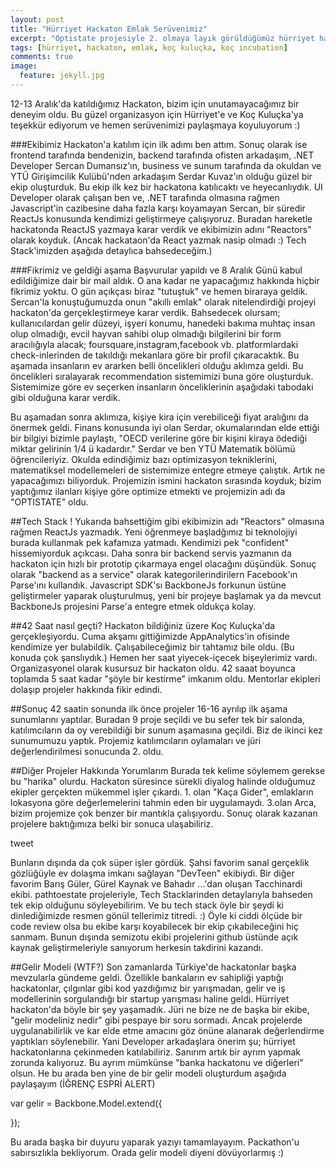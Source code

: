 ```yaml
---
layout: post
title: "Hürriyet Hackaton Emlak Serüvenimiz"
excerpt: "Optistate projesiyle 2. olmaya layık görüldüğümüz hürriyet hackaton serüvenimiz"
tags: [hürriyet, hackaton, emlak, koç kuluçka, koç incubation]
comments: true
image:
  feature: jekyll.jpg
---
```


12-13 Aralık'da katıldığımız Hackaton, bizim için unutamayacağımız bir deneyim oldu. Bu güzel organizasyon için Hürriyet'e ve Koç Kuluçka'ya 
teşekkür ediyorum ve hemen serüvenimizi paylaşmaya koyuluyorum :)

###Ekibimiz 
Hackaton'a katılım için ilk adımı ben attım. Sonuç olarak ise frontend tarafında bendenizin, backend tarafında ofisten arkadaşım, .NET Developer Sercan Dumansız'ın, business ve sunum tarafında da
okuldan ve YTÜ Girişimcilik Kulübü'nden arkadaşım Serdar Kuvaz'ın olduğu güzel bir ekip oluşturduk. Bu ekip ilk kez bir hackatona katılıcaktı ve heyecanlıydık. UI Developer olarak çalışan ben ve, .NET tarafında olmasına rağmen Javascript'in cazibesine daha fazla karşı koyamayan Sercan, bir süredir ReactJs konusunda kendimizi geliştirmeye çalışıyoruz.
Buradan hareketle hackatonda ReactJS yazmaya karar verdik ve ekibimizin adını "Reactors" olarak koyduk. (Ancak hackataon'da React yazmak nasip olmadı :) Tech Stack'imizden aşağıda detaylıca bahsedeceğim.)

###Fikrimiz ve geldiği aşama
Başvurular yapıldı ve 8 Aralık Günü kabul edildiğimize dair bir mail aldık. O ana kadar ne yapacağımız hakkında hiçbir fikrimiz yoktu. O gün açıkçası biraz "tutuştuk" ve hemen biraraya geldik. Sercan'la konuştuğumuzda onun "akıllı emlak" olarak
nitelendirdiği projeyi hackaton'da gerçekleştirmeye karar verdik. Bahsedecek olursam; kullanıcılardan gelir düzeyi, işyeri konumu, hanedeki bakıma muhtaç insan olup olmadığı, evcil hayvan sahibi olup olmadığı bilgilerini
bir form aracılığıyla alacak; foursquare,instagram,facebook vb. platformlardaki check-inlerinden de takıldığı mekanlara göre bir profil çıkaracaktık. Bu aşamada insanların ev ararken belli öncelikleri olduğu aklımza geldi.
Bu öncelikleri sıralayarak recommendation sistemimizi buna göre oluşturduk. Sistemimize göre ev seçerken insanların önceliklerinin aşağıdaki tabodaki gibi olduğuna karar verdik. 

Bu aşamadan sonra aklımıza, kişiye kira için verebiliceği fiyat aralığını da önermek geldi. Finans konusunda iyi olan Serdar, okumalarından elde ettiği bir bilgiyi bizimle paylaştı,
"OECD verilerine göre bir kişini kiraya ödediği miktar gelirinin 1/4 ü kadardır." Serdar ve ben YTÜ Matematik bölümü öğrencileriyiz. Okulda edindiğimiz bazı optimizasyon tekniklerini, matematiksel modellemeleri de sistemimize entegre etmeye çalıştık.
Artık ne yapacağımızı biliyorduk. Projemizin ismini hackaton sırasında koyduk; bizim yaptığımız ilanları kişiye göre optimize etmekti ve projemizin adı da "OPTISTATE" oldu.

##Tech Stack !
Yukarıda bahsettiğim gibi ekibimizin adı "Reactors" olmasına rağmen ReactJs yazmadık. Yeni öğrenmeye başladğımız bi teknolojiyi burada kullanmak pek kafamıza yatmadı. Kendimizi pek "confident" hissemiyorduk açıkcası.
Daha sonra bir backend servis yazmanın da hackaton için hızlı bir prototip çıkarmaya engel olacağını düşündük. Sonuç olarak "backend as a service" olarak kategorilerindirilern Facebook'ın Parse'ını kullandık.
Javascript SDK'sı BackboneJs forkunun üstüne geliştirmeler yaparak oluşturulmuş, yeni bir projeye başlamak ya da mevcut BackboneJs projesini Parse'a entegre etmek oldukça kolay.

##42 Saat nasıl geçti?
Hackaton bildiğiniz üzere Koç Kuluçka'da gerçekleşiyordu. Cuma akşamı gittiğimizde AppAnalytics'in ofisinde kendimize yer bulabildik. Çalışabileceğimiz bir tahtamız bile oldu. (Bu konuda çok şanslıydık.) Hemen her saat yiyecek-içecek bişeylerimiz vardı. Organizasyonel olarak kusursuz bir hackaton oldu. 42 saaat boyunca toplamda 5 saat kadar "şöyle bir kestirme" imkanım oldu. Mentorlar ekipleri dolaşıp projeler hakkında fikir edindi.

##Sonuç
42 saatin sonunda ilk önce projeler 16-16 ayrılıp ilk aşama sunumlarını yaptılar. Buradan 9 proje seçildi ve bu sefer tek bir salonda, katılımcıların da oy verebildiği bir sunum aşamasına geçildi. Biz de ikinci kez sunumumuzu yaptık. Projemiz katılımcıların oylamaları ve jüri değerlendirilmesi sonucunda 2. oldu.

##Diğer Projeler Hakkında Yorumlarım
Burada tek kelime söylemem gerekse bu "harika" olurdu. Hackaton süresince sürekli diyalog halinde olduğumuz ekipler gerçekten mükemmel işler çıkardı. 1. olan "Kaça Gider", emlakların lokasyona göre değerlemelerini tahmin eden bir uygulamaydı. 3.olan Arca, bizim projemize çok benzer bir mantıkla çalışıyordu. Sonuç olarak kazanan projelere baktığımıza belki bir sonuca ulaşabiliriz.

tweet

Bunların dışında da çok süper işler gördük. Şahsi favorim sanal gerçeklik gözlüğüyle ev dolaşma imkanı sağlayan "DevTeen" ekibiydi. Bir diğer favorim Barış Güler, Gürel Kaynak ve Bahadır ...'dan oluşan Tacchinardi ekibi. pathtoestate projeleriyle, Tech Stacklarinden detaylarıyla bahseden tek ekip olduğunu söyleyebilirim. Ve bu tech stack öyle bir şeydi ki dinlediğimizde resmen gönül tellerimiz titredi. :) Öyle ki ciddi ölçüde bir code review olsa bu ekibe karşı koyabilecek bir ekip çıkabileceğini hiç sanmam. Bunun dışında semizotu ekibi projelerini github üstünde açık kaynak geliştirmeleriyle sanıyorum herkesin takdirini kazandı.

##Gelir Modeli (WTF?)
Son zamanlarda Türkiye'de hackatonlar başka mevzularla gündeme geldi. Özellikle bankaların ev sahipliği yaptığı hackatonlar, çılgınlar gibi kod yazdığımız bir yarışmadan, gelir ve iş modellerinin sorgulandığı bir startup yarışması haline geldi. Hürriyet hackaton'da böyle bir şey yaşamadık. Jüri ne bize ne de başka bir ekibe, "gelir modeliniz nedir" gibi pespaye bir soru sormadı. Ancak projelerde uygulanabilirlik ve kar elde etme amacını göz önüne alanarak değerlendirme yaptıkları söylenebilir. Yani Developer arkadaşlara önerim şu; hürriyet hackatonlarına çekinmeden katılabiliriz. Sanırım artık bir ayrım yapmak zorunda kalıyoruz. Bu ayrım mümkünse "banka hackatonu ve diğerleri" olsun. He bu arada ben yine de bir gelir modeli oluşturdum aşağıda paylaşayım (İĞRENÇ ESPRİ ALERT)

var gelir = Backbone.Model.extend({

});

Bu arada başka bir duyuru yaparak yazıyı tamamlayayım. Packathon'u sabırsızlıkla bekliyorum. Orada gelir modeli diyeni dövüyorlarmış :)


